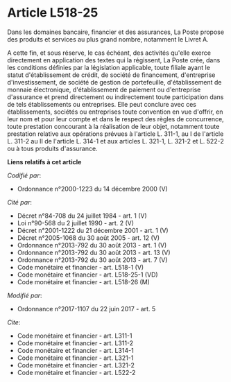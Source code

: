 # Article L518-25

Dans les domaines bancaire, financier et des assurances, La Poste propose des produits et services au plus grand nombre,
notamment le Livret A.

A cette fin, et sous réserve, le cas échéant, des activités qu'elle exerce directement en application des textes qui la
régissent, La Poste crée, dans les conditions définies par la législation applicable, toute filiale ayant le statut
d'établissement de crédit, de société de financement, d'entreprise d'investissement, de société de gestion de portefeuille,
d'établissement de monnaie électronique, d'établissement de paiement ou d'entreprise d'assurance et prend directement ou
indirectement toute participation dans de tels établissements ou entreprises. Elle peut conclure avec ces établissements,
sociétés ou entreprises toute convention en vue d'offrir, en leur nom et pour leur compte et dans le respect des règles de
concurrence, toute prestation concourant à la réalisation de leur objet, notamment toute prestation relative aux opérations
prévues à l'article L. 311-1, au I de l'article L. 311-2 au II de l'article L. 314-1 et aux articles L. 321-1, L. 321-2 et L.
522-2 ou à tous produits d'assurance.

**Liens relatifs à cet article**

_Codifié par_:

  - Ordonnance n°2000-1223 du 14 décembre 2000 (V)

_Cité par_:

  - Décret n°84-708 du 24 juillet 1984 - art. 1 (V)
  - Loi n°90-568 du 2 juillet 1990 - art. 2 (V)
  - Décret n°2001-1222 du 21 décembre 2001 - art. 1 (V)
  - Décret n°2005-1068 du 30 août 2005 - art. 12 (V)
  - Ordonnance n°2013-792 du 30 août 2013 - art. 1 (V)
  - Ordonnance n°2013-792 du 30 août 2013 - art. 13 (V)
  - Ordonnance n°2013-792 du 30 août 2013 - art. 7 (V)
  - Code monétaire et financier - art. L518-1 (V)
  - Code monétaire et financier - art. L518-25-1 (VD)
  - Code monétaire et financier - art. L518-26 (M)

_Modifié par_:

  - Ordonnance n°2017-1107 du 22 juin 2017 - art. 5

_Cite_:

  - Code monétaire et financier - art. L311-1
  - Code monétaire et financier - art. L311-2
  - Code monétaire et financier - art. L314-1
  - Code monétaire et financier - art. L321-1
  - Code monétaire et financier - art. L321-2
  - Code monétaire et financier - art. L522-2
